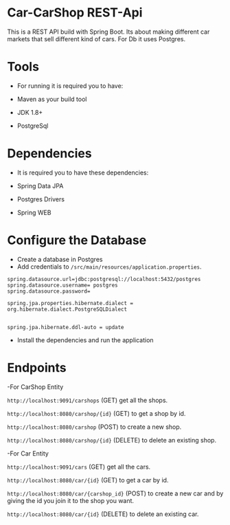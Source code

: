 # Car-CarShop REST-Api
This is a REST API build with Spring Boot.
Its about making different car markets that sell different kind of cars.
For Db it uses Postgres. 

# Tools
- For running it is required you to have:

- Maven as your build tool

- JDK 1.8+

- PostgreSql


# Dependencies

- It is required you to have these dependencies:

- Spring Data JPA

- Postgres Drivers

- Spring WEB

# Configure the Database

- Create a database in Postgres
- Add credentials to `/src/main/resources/application.properties`.

```
spring.datasource.url=jdbc:postgresql://localhost:5432/postgres
spring.datasource.username= postgres
spring.datasource.password= 

spring.jpa.properties.hibernate.dialect = org.hibernate.dialect.PostgreSQLDialect


spring.jpa.hibernate.ddl-auto = update
```

- Install the dependencies and run the application

# Endpoints

-For CarShop Entity

`http://localhost:9091/carshops` (GET) get all the shops.

`http://localhost:8080/carshop/{id}` (GET) to get a shop by id.

`http://localhost:8080/carshop` (POST) to create a new shop.

`http://localhost:8080/carshop/{id}` (DELETE) to delete an existing shop.

-For Car Entity

`http://localhost:9091/cars` (GET) get all the cars.

`http://localhost:8080/car/{id}` (GET) to get a car by id.

`http://localhost:8080/car/{carshop_id}` (POST) to create a new car and by giving the id you join it to the shop you want.

`http://localhost:8080/car/{id}` (DELETE) to delete an existing car.

